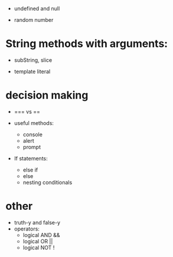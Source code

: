 -   undefined and null

-  random number 

# String methods with arguments:

* subString, slice

* template literal

# decision making

* === vs ==

* useful methods:
    * console
    * alert 
    * prompt

* If statements:
    * else if
    * else
    * nesting conditionals

# other

* truth-y and false-y
* operators: 
    * logical AND &&
    * logical OR ||
    * logical NOT !